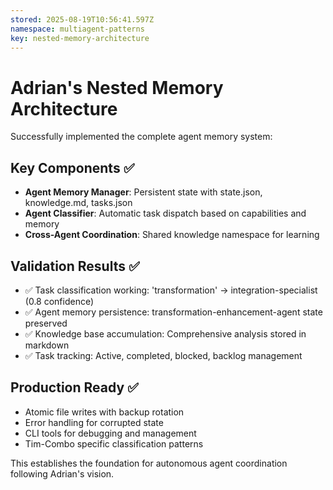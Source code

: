```yaml
---
stored: 2025-08-19T10:56:41.597Z
namespace: multiagent-patterns
key: nested-memory-architecture
---
```


# Adrian's Nested Memory Architecture

Successfully implemented the complete agent memory system:

## Key Components ✅
- **Agent Memory Manager**: Persistent state with state.json, knowledge.md, tasks.json
- **Agent Classifier**: Automatic task dispatch based on capabilities and memory
- **Cross-Agent Coordination**: Shared knowledge namespace for learning

## Validation Results ✅
- ✅ Task classification working: 'transformation' → integration-specialist (0.8 confidence)
- ✅ Agent memory persistence: transformation-enhancement-agent state preserved
- ✅ Knowledge base accumulation: Comprehensive analysis stored in markdown
- ✅ Task tracking: Active, completed, blocked, backlog management

## Production Ready ✅
- Atomic file writes with backup rotation
- Error handling for corrupted state
- CLI tools for debugging and management
- Tim-Combo specific classification patterns

This establishes the foundation for autonomous agent coordination following Adrian's vision.